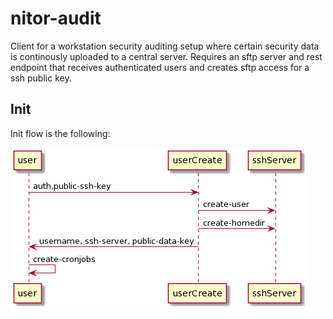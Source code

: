 # nitor-audit

Client for a workstation security auditing setup where certain security data is continously
uploaded to a central server. Requires an sftp server and rest endpoint that receives
authenticated users and creates sftp access for a ssh public key.

## Init
Init flow is the following:

![init flow](nitor-audit-init-flow.png)
